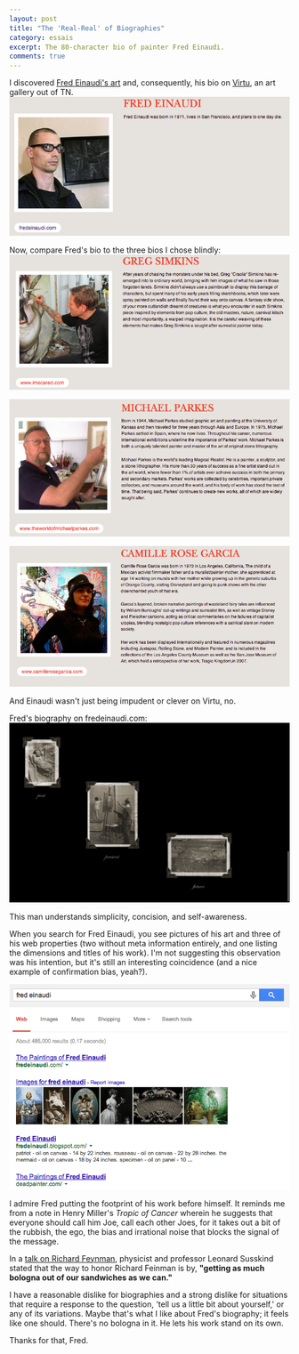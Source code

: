 ```yaml
---
layout: post
title: "The 'Real-Real' of Biographies"
category: essais
excerpt: The 80-character bio of painter Fred Einaudi.
comments: true
---
```


I discovered [Fred Einaudi's art](http://fredeinaudi.com/) and, consequently, his bio on [Virtu](http://www.virtuartgallery.com/about), an art gallery out of TN.  
![Fred Einaudi's bio](/assets/images/bio-fred-einaudi.png)

Now, compare Fred's bio to the three bios I chose blindly:
![Greg Simkin's bio](/assets/images/bio-greg-simkins.png)

![Michael Parkes's bio](/assets/images/bio-michael-parkes.png)

![Camille Rose Garcia's bio](/assets/images/bio-camilla-rose-garcia.png)

And Einaudi wasn't just being impudent or clever on Virtu, no.  

Fred's biography on fredeinaudi.com:  
![Fred's biography: paste, present, future](/assets/images/fred-einaudi-homepage-bio.png)

This man understands simplicity, concision, and self-awareness. 

When you search for Fred Einaudi, you see pictures of his art and three of his web properties (two without meta information entirely, and one listing the dimensions and titles of his work).  I'm not suggesting this observation was his intention, but it's still an interesting coincidence (and a nice example of confirmation bias, yeah?).  

![Fred Einaudi's site](/assets/images/fred-einaudi-search.png)

I admire Fred putting the footprint of his work before himself. It reminds me from a note in Henry Miller's _Tropic of Cancer_ wherein he suggests that everyone should call him Joe, call each other Joes, for it takes out a bit of the rubbish, the ego, the bias and irrational noise that blocks the signal of the message. 

In a [talk on Richard Feynman](http://www.ted.com/talks/leonard_susskind_my_friend_richard_feynman.html), physicist and professor Leonard Susskind stated that the way to honor Richard Feinman is by, **"getting as much bologna out of our sandwiches as we can."**

I have a reasonable dislike for biographies and a strong dislike for situations that require a response to the question, 'tell us a little bit about yourself,' or any of its variations. Maybe that's what I like about Fred's biography; it feels like one should. There's no bologna in it. He lets his work stand on its own. 

Thanks for that, Fred. 

<a href="https://plus.google.com/+VincentBarr0?rel=author"></a>